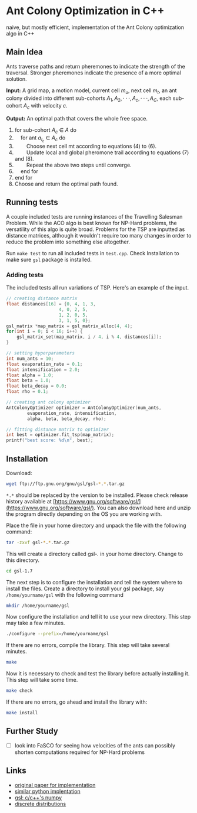 # Ant Colony Optimization in C++

naive, but mostly efficient, implementation of the Ant Colony optimization algo in C++

## Main Idea

Ants traverse paths and return pheremones to indicate the strength of the traversal. Stronger pheremones indicate the presence of a more optimal solution.

**Input:** A grid map, a motion model, current cell $m_u$, next cell $m_t$, an ant colony divided into different sub-cohorts ${A_1,A_2,··· ,A_c,··· ,A_C}$, each sub-cohort $A_c$ with velocity $c$.

**Output:** An optimal path that covers the whole free space.

1. for sub-cohort $A_c$ ∈ $A$ do
2. &nbsp;&nbsp;&nbsp;&nbsp;for ant $a_{l_c}$ ∈ $A_c$ do
3. &nbsp;&nbsp;&nbsp;&nbsp;&nbsp;&nbsp;&nbsp;&nbsp;Choose next cell mt according to equations (4) to
(6).
4. &nbsp;&nbsp;&nbsp;&nbsp;&nbsp;&nbsp;&nbsp;&nbsp;Update local and global pheromone trail according
to equations (7) and (8).
5. &nbsp;&nbsp;&nbsp;&nbsp;&nbsp;&nbsp;&nbsp;&nbsp;Repeat the above two steps until converge.
6. &nbsp;&nbsp;&nbsp;&nbsp;end for
7. end for
8. Choose and return the optimal path found.

## Running tests

A couple included tests are running instances of the Travelling Salesman Problem. While the ACO algo is best known for NP-Hard problems, the versatility of this algo is quite broad. Problems for the TSP are inputted as distance matrices, although it wouldn't require too many changes in order to reduce the problem into something else altogether.

Run `make test` to run all included tests in `test.cpp`. Check Installation to make sure `gsl` package is installed.

### Adding tests

The included tests all run variations of TSP. Here's an example of the input.

```cpp
// creating distance matrix
float distances[16] = {0, 4, 1, 3, 
                    4, 0, 2, 5,
                    1, 2, 0, 5, 
                    3, 1, 5, 0};
gsl_matrix *map_matrix = gsl_matrix_alloc(4, 4);
for(int i = 0; i < 16; i++) {
    gsl_matrix_set(map_matrix, i / 4, i % 4, distances[i]);
}

// setting hyperparameters
int num_ants = 10;
float evaporation_rate = 0.1;
float intensification = 2.0;
float alpha = 1.0;
float beta = 1.0;
float beta_decay = 0.0;
float rho = 0.1;

// creating ant colony optimizer
AntColonyOptimizer optimizer = AntColonyOptimizer(num_ants, 
        evaporation_rate, intensification, 
        alpha, beta, beta_decay, rho);

// fitting distance matrix to optimizer
int best = optimizer.fit_tsp(map_matrix);
printf("best score: %d\n", best);
```

## Installation

Download:

```sh
wget ftp://ftp.gnu.org/gnu/gsl/gsl-*.*.tar.gz
```

`*.*` should be replaced by the version to be installed. Please check release history available at [https://www.gnu.org/software/gsl/](https://www.gnu.org/software/gsl/). You can also download here and unzip the program directly depending on the OS you are working with.

Place the file in your home directory and unpack the file with the following command:

```sh
tar -zxvf gsl-*.*.tar.gz
```
This will create a directory called gsl-*.* in your home directory. Change to this directory.

```sh
cd gsl-1.7
```

The next step is to configure the installation and tell the system where to install the files. Create a directory to install your gsl package, say `/home/yourname/gsl` with the following command

```sh
mkdir /home/yourname/gsl
```

Now configure the installation and tell it to use your new directory. This step may take a few minutes.

```sh
./configure --prefix=/home/yourname/gsl
```
If there are no errors, compile the library. This step will take several minutes.

```sh
make
```

Now it is necessary to check and test the library before actually installing it. This step will take some time.

```sh
make check
```

If there are no errors, go ahead and install the library with:

```sh
make install
```

## Further Study

- [ ] look into FaSCO for seeing how velocities of the ants can possibly shorten computations required for NP-Hard problems

## Links

- [original paper for implementation](https://arxiv.org/pdf/2205.15691.pdf)
- [similar python implentation](https://github.com/johnberroa/Ant-Colony-Optimization/blob/master/AntColonyOptimizer.py)
- [gsl: c/c++'s numpy](https://www.gnu.org/software/gsl/doc/html/vectors.html)
- [discrete distributions](http://candcplusplus.com/c11-discrete-distribution-random-number-generator)
